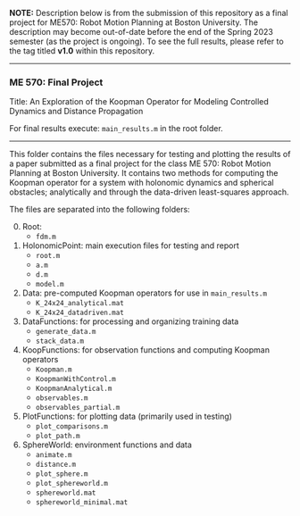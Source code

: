 **NOTE:** Description below is from the submission of this repository as a final project for ME570: Robot Motion Planning at Boston University. The description may become out-of-date before the end of the Spring 2023 semester (as the project is ongoing). To see the full results, please refer to the tag titled **v1.0** within this repository.

___

### ME 570: Final Project
Title: An Exploration of the Koopman Operator for Modeling Controlled Dynamics and Distance Propagation

For final results execute: ``main_results.m`` in the root folder.

___

This folder contains the files necessary for testing and plotting the results of a paper submitted as a final project for the class ME 570: Robot Motion Planning at Boston University. It contains two methods for computing the Koopman operator for a system with holonomic dynamics and spherical obstacles; analytically and through the data-driven least-squares approach.

The files are separated into the following folders:

0. Root:
	- ``fdm.m``
1. HolonomicPoint: main execution files for testing and report
    - ``root.m``
    - ``a.m``
    - ``d.m``
    - ``model.m``
2. Data: pre-computed Koopman operators for use in ``main_results.m``
    - ``K_24x24_analytical.mat``
    - ``K_24x24_datadriven.mat``
3. DataFunctions: for processing and organizing training data
    - ``generate_data.m``
    - ``stack_data.m``
4. KoopFunctions: for observation functions and computing Koopman operators
    - ``Koopman.m``
    - ``KoopmanWithControl.m``
    - ``KoopmanAnalytical.m``
    - ``observables.m``
    - ``observables_partial.m``
5. PlotFunctions: for plotting data (primarily used in testing)
    - ``plot_comparisons.m``
    - ``plot_path.m``
6. SphereWorld: environment functions and data
    - ``animate.m``
    - ``distance.m``
    - ``plot_sphere.m``
    - ``plot_sphereworld.m``
    - ``sphereworld.mat``
    - ``sphereworld_minimal.mat``
